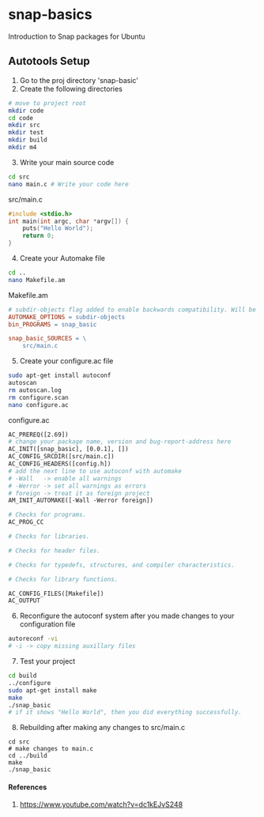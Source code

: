 # snap-basics
Introduction to Snap packages for Ubuntu

## Autotools Setup
1. Go to the proj directory 'snap-basic'
2. Create the following directories

```bash
# move to project root
mkdir code
cd code
mkdir src
mkdir test
mkdir build
mkdir m4
```

3. Write your main source code
```bash
cd src
nano main.c # Write your code here
```

src/main.c
```c
#include <stdio.h>
int main(int argc, char *argv[]) {
    puts("Hello World");
    return 0;
}
```

4. Create your Automake file

```bash
cd ..
nano Makefile.am
```

Makefile.am
```Makefile
# subdir-objects flag added to enable backwards compatibility. Will be enabled by default in the future.
AUTOMAKE_OPTIONS = subdir-objects
bin_PROGRAMS = snap_basic

snap_basic_SOURCES = \
	src/main.c
```

5. Create your configure.ac file
```bash
sudo apt-get install autoconf
autoscan
rm autoscan.log
rm configure.scan 
nano configure.ac
```

configure.ac

```Makefile
AC_PREREQ([2.69])
# change your package name, version and bug-report-address here
AC_INIT([snap_basic], [0.0.1], [])
AC_CONFIG_SRCDIR([src/main.c])
AC_CONFIG_HEADERS([config.h])
# add the next line to use autoconf with automake
# -Wall   -> enable all warnings
# -Werror -> set all warnings as errors
# foreign -> treat it as foreign project
AM_INIT_AUTOMAKE([-Wall -Werror foreign])

# Checks for programs.
AC_PROG_CC

# Checks for libraries.

# Checks for header files.

# Checks for typedefs, structures, and compiler characteristics.

# Checks for library functions.

AC_CONFIG_FILES([Makefile])
AC_OUTPUT
```

6. Reconfigure the autoconf system after you made changes to your configuration file
```bash
autoreconf -vi
# -i -> copy missing auxillary files
```

7. Test your project
```bash
cd build
../configure
sudo apt-get install make
make
./snap_basic
# if it shows "Hello World", then you did everything successfully.
```

8. Rebuilding after making any changes to src/main.c
```
cd src
# make changes to main.c
cd ../build
make
./snap_basic
```

#### References
1. https://www.youtube.com/watch?v=dc1kEJvS248